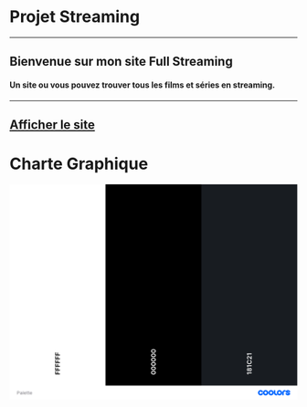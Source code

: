 # Projet Streaming
---------------
## Bienvenue sur mon site Full Streaming
#### Un site ou vous pouvez trouver tous les films et séries en streaming.
---------------
[Afficher le site](https://andyl94.github.io/Projet_Streaming/)
---------------
# Charte Graphique
![Palette](asset/Palette.png)
